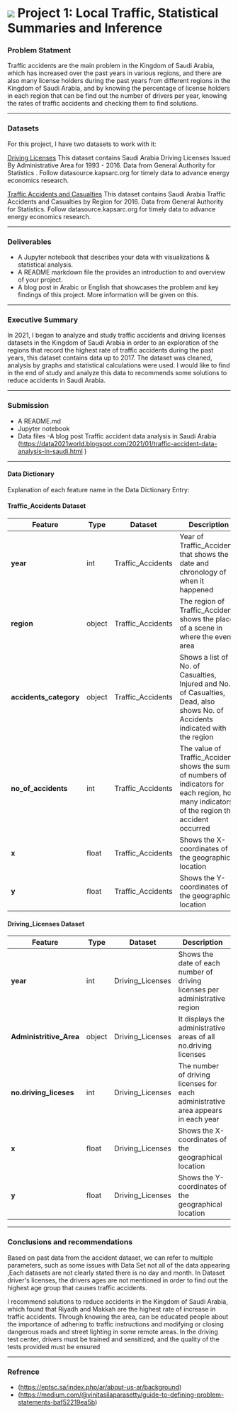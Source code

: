 # ![](https://ga-dash.s3.amazonaws.com/production/assets/logo-9f88ae6c9c3871690e33280fcf557f33.png) Project 1: Local Traffic, Statistical Summaries and Inference


###  Problem Statment

Traffic accidents are the main problem in the Kingdom of Saudi Arabia, which has increased over the past years in various regions, and there are also many license holders during the past years from different regions in the Kingdom of Saudi Arabia, and by knowing the percentage of license holders in each region that can be find out the number of drivers per year, knowing the rates of traffic accidents and checking them to find solutions.

---

### Datasets


For this project, I have two datasets to work with it:

[Driving Licenses](https://datasource.kapsarc.org/explore/dataset/saudi-arabia-driving-licenses-issued-in-the-kingdom-2004-2008/information/?disjunctive.administritive_area&sort=time_period&location=5,24.37495,45.08024&basemap=jawg.streets)
This dataset contains Saudi Arabia Driving Licenses Issued By Administrative Area for 1993 - 2016. Data from General Authority for Statistics . Follow datasource.kapsarc.org for timely data to advance energy economics research.

[Traffic Accidents and Casualties](https://datasource.kapsarc.org/explore/dataset/saudi-arabia-traffic-accidents-and-casualties-injured-dead-2008/export/?disjunctive.region&disjunctive.indicator&sort=time_period)
This dataset contains Saudi Arabia Traffic Accidents and Casualties by Region for 2016. Data from General Authority for Statistics. Follow datasource.kapsarc.org for timely data to advance energy economics research.


---

### Deliverables

- A Jupyter notebook that describes your data with visualizations & statistical analysis.
- A README markdown file the provides an introduction to and overview of your project.
- A blog post in Arabic or English that showcases the problem and key findings of this project. More information will be given on this.


---

### Executive Summary

In 2021, I began to analyze and study traffic accidents and driving licenses datasets in the Kingdom of Saudi Arabia in order to an exploration of the regions that record the highest rate of traffic accidents during the past years, this dataset contains data up to 2017.  The dataset was cleaned, analysis by graphs and statistical calculations were used.  I would like to find in the end of study and analyze this data to recommends some solutions to reduce accidents in Saudi Arabia.

---

### Submission


- A README.md 
- Jupyter notebook
- Data files
-A blog post Traffic accident data analysis in Saudi Arabia (https://data2021world.blogspot.com/2021/01/traffic-accident-data-analysis-in-saudi.html )

---

#### Data Dictionary

Explanation of each feature name in the Data Dictionary Entry:

#### Traffic_Accidents Dataset
|Feature|Type|Dataset|Description|
|---|---|---|---|
|**year**|int|Traffic_Accidents|Year of Traffic_Accidents that shows the date and chronology of when it happened| 
|**region**|object|Traffic_Accidents|The region of Traffic_Accidents shows the place of a scene in where the event area| 
|**accidents_category**|object|Traffic_Accidents|Shows a list of No. of Casualties, Injured and No. of Casualties, Dead, also shows No. of Accidents indicated with the region| 
|**no_of_accidents**|int|Traffic_Accidents|The value of Traffic_Accidents shows the sum of numbers of indicators for each region, how many indicators of the region that accident occurred| 
|**x**|float|Traffic_Accidents|Shows the X-coordinates of the geographical location|
|**y**|float|Traffic_Accidents|Shows the Y-coordinates of the geographical location||

#### Driving_Licenses Dataset
|Feature|Type|Dataset|Description|
|---|---|---|---|
|**year**|int|Driving_Licenses|Shows the date of each number of driving licenses per administrative region|
|**Administritive_Area**|object|Driving_Licenses|It displays the administrative areas of all no.driving licenses|
|**no.driving_liceses**|int|Driving_Licenses|The number of driving licenses for each administrative area appears in each year|
|**x**|float|Driving_Licenses|Shows the X-coordinates of the geographical location|
|**y**|float|Driving_Licenses|Shows the Y-coordinates of the geographical location|

---


### Conclusions and recommendations 

Based on past data from the accident dataset, we can refer to multiple parameters, such as some issues with Data Set not all of the data appearing ,Each datasets are not clearly stated there is no day and month.  In Dataset driver's licenses, the drivers ages are not mentioned in order to find out the highest age group that causes traffic accidents.

I recommend solutions to reduce accidents in the Kingdom of Saudi Arabia, which found that Riyadh and Makkah are the highest rate of increase in traffic accidents. Through knowing the area, can be educated people about the importance of adhering to traffic instructions and modifying or closing dangerous roads and street lighting in some remote areas. In the driving test center, drivers must be trained and sensitized, and the quality of the tests provided must be ensured

---

### Refrence
* (https://eptsc.sa/index.php/ar/about-us-ar/background) 
* (https://medium.com/@vinitasilaparasetty/guide-to-defining-problem-statements-baf52219ea5b)
